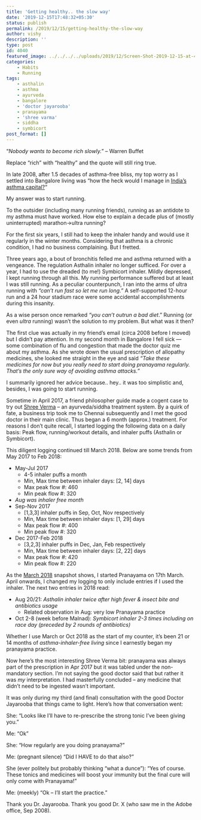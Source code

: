 ```yaml
---
title: 'Getting healthy.. the slow way'
date: '2019-12-15T17:48:32+05:30'
status: publish
permalink: /2019/12/15/getting-healthy-the-slow-way
author: vishy
description: ''
type: post
id: 4040
featured_image: ../../../../uploads/2019/12/Screen-Shot-2019-12-15-at-4.59.04-PM.png
categories: 
    - Habits
    - Running
tags:
    - asthalin
    - asthma
    - ayurveda
    - bangalore
    - 'doctor jayarooba'
    - pranayama
    - 'shree varma'
    - siddha
    - symbicort
post_format: []
---
```

“*Nobody wants to become rich slowly.”* – Warren Buffet

Replace “rich” with “healthy” and the quote will still ring true.

In late 2008, after 1.5 decades of asthma-free bliss, my top worry as I settled into Bangalore living was “how the heck would I manage in [India’s asthma capital?](http://www.ulaar.com/2008/08/29/asthma-bangalore-and-me/)“

My answer was to start running.

To the outsider (including many running friends), running as an antidote to my asthma must have worked. How else to explain a decade plus of (mostly uninterrupted) marathon-&gt;ultra running?

For the first six years, I still had to keep the inhaler handy and would use it regularly in the winter months. Considering that asthma is a chronic condition, I had no business complaining. But I fretted.

Three years ago, a bout of bronchitis felled me and asthma returned with a vengeance. The regulation Asthalin inhaler no longer sufficed. For over a year, I had to use the dreaded (to me!) Symbicort inhaler. Mildly depressed, I kept running through all this. My running performance suffered but at least I was still running. As a peculiar counterpunch, I ran into the arms of ultra running with *“can’t run fast so let me run long.”* A self-supported 12-hour run and a 24 hour stadium race were some accidental accomplishments during this insanity.

As a wise person once remarked *“you can’t outrun a bad diet*.” Running (or even *ultra* running) wasn’t the solution to my problem. But what was it then?

The first clue was actually in my friend’s email (circa 2008 before I moved) but I didn’t pay attention. In my second month in Bangalore I fell sick — some combination of flu and congestion that made the doctor quiz me about my asthma. As she wrote down the usual prescription of allopathy medicines, she looked me straight in the eye and said *“Take these medicines for now but you really need to start doing pranayama regularly. That’s the only sure way of avoiding asthma attacks.”*

I summarily ignored her advice because.. hey.. it was too simplistic and, besides, I was going to start running.

Sometime in April 2017, a friend philosopher guide made a cogent case to try out [Shree Verma](http://shreevarma.org/system) – an ayurveda/siddha treatment system. By a quirk of fate, a business trip took me to Chennai subsequently and I met the good doctor in their main clinic. Thus began a 6 month (approx.) treatment. For reasons I don’t quite recall, I started logging the following data on a daily basis: Peak flow, running/workout details, and inhaler puffs (Asthalin or Symbicort).

This diligent logging continued till March 2018. Below are some trends from May 2017 to Feb 2018:

- May-Jul 2017
  - 4-5 inhaler puffs a month
  - Min, Max time between inhaler days: \[2, 14\] days
  - Max peak flow #: 460
  - Min peak flow #: 320
- *Aug was inhaler free month*
- Sep-Nov 2017
  - \[1,3,3\] inhaler puffs in Sep, Oct, Nov respectively
  - Min, Max time between inhaler days: \[1, 29\] days
  - Max peak flow #: 400
  - Min peak flow #: 320
- Dec 2017-Feb 2018
  - \[3,2,3\] inhaler puffs in Dec, Jan, Feb respectively
  - Min, Max time between inhaler days: \[2, 22\] days
  - Max peak flow #: 420
  - Min peak flow #: 220

As the [March 2018](http://www.ulaar.com/wp-content/uploads/2019/12/Screen-Shot-2019-12-15-at-4.59.04-PM.png) snapshot shows, I started Pranayama on 17th March. April onwards, I changed my logging to only include entries if I used the inhaler. The next two entries in 2018 read:

- Aug 20/21: *Asthalin inhaler twice after high fever &amp; insect bite and antibiotics usage*
  - Related observation in Aug: very low Pranayama practice
- Oct 2-8 (week before Malnad): *Symbicort inhaler 2-3 times including on race day (preceded by 2 rounds of antibiotics)*

Whether I use March or Oct 2018 as the start of my counter, it’s been 21 or 14 months of *asthma-inhaler-free living* since I earnestly began my pranayama practice.

Now here’s the most interesting Shree Verma bit: pranayama was always part of the prescription in Apr 2017 but it was tabled under the non-mandatory section. I’m not saying the good doctor said that but rather it was *my* interpretation. I had masterfully concluded – any medicine that didn’t need to be ingested wasn’t important.

It was only during my third (and final) consultation with the good Doctor Jayarooba that things came to light. Here’s how that conversation went:

She: “Looks like I’ll have to re-prescribe the strong tonic I’ve been giving you.”

Me: “Ok”

She: “How regularly are you doing pranayama?”

Me: (pregnant silence) “Did I HAVE to do that also?”

She (ever politely but probably thinking “what a dunce”): “Yes of course. These tonics and medicines will boost your immunity but the final cure will only come with Pranayama!”

Me: (meekly) “Ok – I’ll start the practice.”

Thank you Dr. Jayarooba. Thank you good Dr. X (who saw me in the Adobe office, Sep 2008).